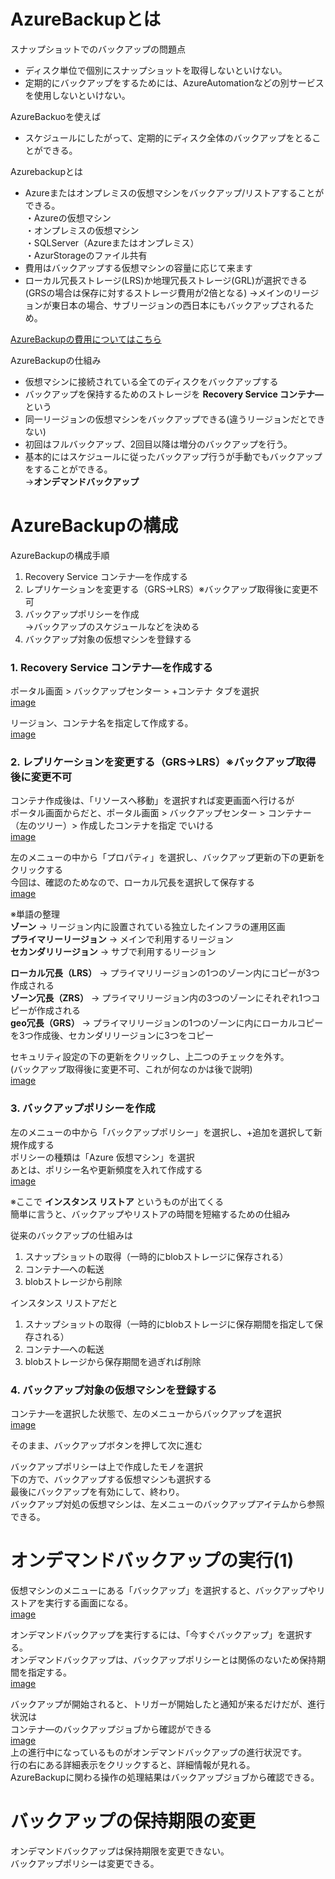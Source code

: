 # AzureBackupとは  

スナップショットでのバックアップの問題点  
- ディスク単位で個別にスナップショットを取得しないといけない。  
- 定期的にバックアップをするためには、AzureAutomationなどの別サービスを使用しないといけない。  

AzureBackuoを使えば  
- スケジュールにしたがって、定期的にディスク全体のバックアップをとることができる。  

Azurebackupとは  
- Azureまたはオンプレミスの仮想マシンをバックアップ/リストアすることができる。  
 ・Azureの仮想マシン  
 ・オンプレミスの仮想マシン  
 ・SQLServer（Azureまたはオンプレミス）  
 ・AzurStorageのファイル共有  
- 費用はバックアップする仮想マシンの容量に応じて来ます  
- ローカル冗長ストレージ(LRS)か地理冗長ストレージ(GRL)が選択できる  
  (GRSの場合は保存に対するストレージ費用が2倍となる)
  →メインのリージョンが東日本の場合、サブリージョンの西日本にもバックアップされるため。    

[AzureBackupの費用についてはこちら](https://azure.microsoft.com/ja-jp/pricing/details/backup/)  

AzureBackupの仕組み  
- 仮想マシンに接続されている全てのディスクをバックアップする  
- バックアップを保持するためのストレージを **Recovery Service コンテナ―** という  
- 同一リージョンの仮想マシンをバックアップできる(違うリージョンだとできない)  
- 初回はフルバックアップ、2回目以降は増分のバックアップを行う。  
- 基本的にはスケジュールに従ったバックアップ行うが手動でもバックアップをすることができる。  
  →**オンデマンドバックアップ**  


# AzureBackupの構成  

AzureBackupの構成手順  
1. Recovery Service コンテナ―を作成する  
2. レプリケーションを変更する（GRS→LRS）※バックアップ取得後に変更不可  
3. バックアップポリシーを作成  
   →バックアップのスケジュールなどを決める  
4. バックアップ対象の仮想マシンを登録する  


### 1. Recovery Service コンテナ―を作成する  

ポータル画面 > バックアップセンター > +コンテナ タブを選択  
[image](/image/1.png)  

リージョン、コンテナ名を指定して作成する。  
[image](/image/2.png)  


### 2. レプリケーションを変更する（GRS→LRS）※バックアップ取得後に変更不可  

コンテナ作成後は、「リソースへ移動」を選択すれば変更画面へ行けるが  
ポータル画面からだと、ポータル画面 > バックアップセンター > コンテナー（左のツリー）> 作成したコンテナを指定  でいける  
[image](/image/3.png)  

左のメニューの中から「プロパティ」を選択し、バックアップ更新の下の更新をクリックする  
今回は、確認のためなので、ローカル冗長を選択して保存する  
[image](/image/4.png)  

※単語の整理  
**ゾーン** → リージョン内に設置されている独立したインフラの運用区画  
**プライマリーリージョン** → メインで利用するリージョン  
**セカンダリリージョン** → サブで利用するリージョン  

**ローカル冗長（LRS）** → プライマリリージョンの1つのゾーン内にコピーが3つ作成される  
**ゾーン冗長（ZRS）** → プライマリリージョン内の3つのゾーンにそれぞれ1つコピーが作成される  
**geo冗長（GRS）** → プライマリリージョンの1つのゾーンに内にローカルコピーを3つ作成後、セカンダリリージョンに3つをコピー  

セキュリティ設定の下の更新をクリックし、上二つのチェックを外す。  
(バックアップ取得後に変更不可、これが何なのかは後で説明)  
[image](/image/5.png)  


### 3. バックアップポリシーを作成  

左のメニューの中から「バックアップポリシー」を選択し、+追加を選択して新規作成する  
ポリシーの種類は「Azure 仮想マシン」を選択  
あとは、ポリシー名や更新頻度を入れて作成する  
[image](/image/6.png)  

※ここで **インスタンス リストア** というものが出てくる  
  簡単に言うと、バックアップやリストアの時間を短縮するための仕組み  

  従来のバックアップの仕組みは
  1. スナップショットの取得（一時的にblobストレージに保存される）  
  2. コンテナ―への転送  
  3. blobストレージから削除  

  インスタンス リストアだと  
  1. スナップショットの取得（一時的にblobストレージに保存期間を指定して保存される）  
  2. コンテナ―への転送  
  3. blobストレージから保存期間を過ぎれば削除  


### 4. バックアップ対象の仮想マシンを登録する  

コンテナ―を選択した状態で、左のメニューからバックアップを選択  
[image](/image/7.png)  

そのまま、バックアップボタンを押して次に進む  

バックアップポリシーは上で作成したモノを選択  
下の方で、バックアップする仮想マシンも選択する  
最後にバックアップを有効にして、終わり。  
バックアップ対処の仮想マシンは、左メニューのバックアップアイテムから参照できる。  
 

# オンデマンドバックアップの実行(1)  

仮想マシンのメニューにある「バックアップ」を選択すると、バックアップやリストアを実行する画面になる。  
[image](/image/8.png)  

オンデマンドバックアップを実行するには、「今すぐバックアップ」を選択する。  
オンデマンドバックアップは、バックアップポリシーとは関係のないため保持期間を指定する。  
[image](/image/9.png)  

バックアップが開始されると、トリガーが開始したと通知が来るだけだが、進行状況は  
コンテナ―のバックアップジョブから確認ができる  
[image](/image/10.png)  
上の進行中になっているものがオンデマンドバックアップの進行状況です。  
行の右にある詳細表示をクリックすると、詳細情報が見れる。  
AzureBackupに関わる操作の処理結果はバックアップジョブから確認できる。  


# バックアップの保持期限の変更  

オンデマンドバックアップは保持期限を変更できない。  
バックアップポリシーは変更できる。  

